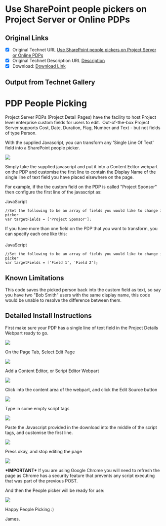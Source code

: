 # Use SharePoint people pickers on Project Server or Online PDPs

## Original Links

- [x] Original Technet URL [Use SharePoint people pickers on Project Server or Online PDPs](https://gallery.technet.microsoft.com/Use-SharePoint-people-cc8289de)
- [x] Original Technet Description URL [Description](https://gallery.technet.microsoft.com/Use-SharePoint-people-cc8289de/description)
- [x] Download: [Download Link](Download\PdpPeoplePicker.js)

## Output from Technet Gallery

# **PDP People Picking**

Project Server PDPs (Project Detail Pages) have the facility to host Project level enterprise custom fields for users to edit.  Out-of-the-box Project Server supports Cost, Date, Duration, Flag, Number and Text - but not fields of type Person.

With the supplied Javascript, you can transform any 'Single Line Of Text' field into a SharePoint people picker.

![](Images\peoplepickingonpdp.png)

Simply take the supplied javascript and put it into a Content Editor webpart on the PDP and customise the first line to contain the Display Name of the single line of text field you have placed elsewhere on the page.

For example, if the the custom field on the PDP is called "Project Sponsor" then configure the first line of the javascript as:

JavaScript

```
//Set the following to be an array of fields you would like to change into a people-picker
var targetFields = ['Project Sponsor'];
```

If you have more than one field on the PDP that you want to transform, you can specify each one like this:

####

JavaScript

```
//Set the following to be an array of fields you would like to change into a people-picker
var targetFields = ['Field 1', 'Field 2'];
```

## Known Limitations

This code saves the picked person back into the custom field as text, so say you have two "Bob Smith" users with the same display name, this code would be unable to resolve the difference between them.

## Detailed Install Instructions

First make sure your PDP has a single line of text field in the Project Details Webpart ready to go.

![](Images\pdppp-1.png)

On the Page Tab, Select Edit Page

![](Images\pdppp-2.png)

Add a Content Editor, or Script Editor Webpart

![](Images\pdppp-3.png)

Click into the content area of the webpart, and click the Edit Source button

![](Images\pdppp-4.png)

Type in some empty script tags

![](Images\pdppp-5.png)

Paste the Javascript provided in the download into the middle of the script tags, and customise the first line.

![](Images\pdppp-6.png)

Press okay, and stop editing the page

![](Images\pdppp-7.png)

**\*IMPORTANT\*** If you are using Google Chrome you will need to refresh the page as Chrome has a security feature that prevents any script executing that was part of the previous POST.

And then the People picker will be ready for use:

![](Images\pdppp-8.png)

Happy People Picking :)

James.

